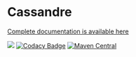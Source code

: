 # Cassandre
[Complete documentation is available here](https://trading-bot.cassandre.tech/)

![](https://github.com/cassandre-tech/cassandre-trading-bot/workflows/ci/badge.svg) [![Codacy Badge](https://api.codacy.com/project/badge/Grade/f26dc41008a64bb18dcd404b46b69fc8)](https://www.codacy.com/gh/cassandre-tech/cassandre-trading-bot?utm_source=github.com&amp;utm_medium=referral&amp;utm_content=cassandre-tech/cassandre-trading-bot&amp;utm_campaign=Badge_Grade) [![Maven Central](https://img.shields.io/maven-central/v/tech.cassandre.trading.bot/cassandre-trading-bot-spring-boot-starter-archetype.svg?label=Maven%20Central)](https://search.maven.org/search?q=g:%22tech.cassandre.trading.bot%22%20AND%20a:%22cassandre-trading-bot-spring-boot-starter-archetype%22)
